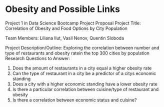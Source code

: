 # Obesity and Possible Links

Project 1 in Data Science Bootcamp
Project Proposal
Project Title: Correlation of Obesity and Food Options by City Population

Team Members: Liliana Ilut, Vasil Nenov, Quentin Sloboda 

Project Description/Outline: Exploring the correlation between number and type of restaurants and obesity ratein the top 300 cities by population
Research Questions to Answer:
  1. Does the amount of restaurants in a city equal a higher obesity rate
  2. Can the type of restaurant in a city be a predictor of a citys economic standing
  3. Does a city with a higher economic standing have a lower obesity rate
  4. Is there a particular correlation between cuisine/type of restaurant and obesity
  5. Is there a correlation between economic status and cuisine? 


